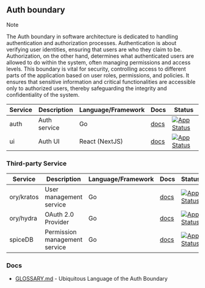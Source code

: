 ## Auth boundary

> [!NOTE]
> The Auth boundary in software architecture is dedicated to handling authentication and authorization processes. 
> Authentication is about verifying user identities, ensuring that users are who they claim to be. 
> Authorization, on the other hand, determines what authenticated users are allowed to do within the system, 
> often managing permissions and access levels. This boundary is vital for security, controlling access to different 
> parts of the application based on user roles, permissions, and policies. It ensures that sensitive information and 
> critical functionalities are accessible only to authorized users, thereby safeguarding the integrity and 
> confidentiality of the system.

| Service | Description    | Language/Framework | Docs                     | Status                                                                                                                                                      |
|---------|----------------|--------------------|--------------------------|-------------------------------------------------------------------------------------------------------------------------------------------------------------|
| auth    | Auth service   | Go                 | [docs](./auth/README.md) | [![App Status](https://argo.shortlink.best/api/badge?name=shortlink-auth-auth&revision=true)](https://argo.shortlink.best/applications/shortlink-auth-auth) |
| ui      | Auth UI        | React (NextJS)     | [docs](./ui/README.md)   | [![App Status](https://argo.shortlink.best/api/badge?name=shortlink-auth-ui&revision=true)](https://argo.shortlink.best/applications/shortlink-auth-ui)     |

### Third-party Service

| Service    | Description                   | Language/Framework | Docs                                    | Status                                                                                                                        |
|------------|-------------------------------|--------------------|-----------------------------------------|-------------------------------------------------------------------------------------------------------------------------------|
| ory/kratos | User management service       | Go                 | [docs](https://www.ory.sh/kratos/docs/) | [![App Status](https://argo.shortlink.best/api/badge?name=auth&revision=true)](https://argo.shortlink.best/applications/auth) |          
| ory/hydra  | OAuth 2.0 Provider            | Go                 | [docs](https://www.ory.sh/keto/docs/)   | [![App Status](https://argo.shortlink.best/api/badge?name=auth&revision=true)](https://argo.shortlink.best/applications/auth) |          
| spiceDB    | Permission management service | Go                 | [docs](https://authzed.com/docs)        | [![App Status](https://argo.shortlink.best/api/badge?name=auth&revision=true)](https://argo.shortlink.best/applications/auth) |

### Docs

- [GLOSSARY.md](./GLOSSARY.md) - Ubiquitous Language of the Auth Boundary
